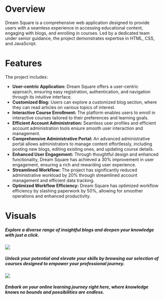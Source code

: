 # Overview
Dream Square is a comprehensive web application designed to provide users with a seamless experience in accessing educational content, 
engaging with blogs, and enrolling in courses. Led by a dedicated team under senior guidance, the project demonstrates expertise in HTML, CSS, and JavaScript.
<br>

# Features
The project includes:
<ul>
    <li><strong>User-centric Application:</strong> Dream Square offers a user-centric approach, ensuring easy registration, authentication, and navigation through its intuitive interface.</li>
   <li><strong>Customized Blog:</strong> Users can explore a customized blog section, where they can read articles on various topics of interest.</li>
    <li><strong>Interactive Course Enrollment:</strong> The platform enables users to enroll in interactive courses tailored to their preferences and learning goals.</li>
    <li><strong>Efficient Account Administration:</strong> Seamless user profiles and efficient account administration tools ensure smooth user interaction and management.</li>
   <li><strong>Comprehensive Administrative Portal:</strong> An advanced administrative portal allows administrators to manage content effortlessly, including posting new blogs, editing existing ones, and updating course details.</li>
    <li><strong>Enhanced User Engagement:</strong> Through thoughtful design and enhanced functionality, Dream Square has achieved a 30% improvement in user engagement, ensuring a rich and rewarding user experience.</li>
    <li><strong>Streamlined Workflow:</strong> The project has significantly reduced administrative workload by 20% through streamlined account management and efficient data tracking.</li> 
    <li><strong>Optimized Workflow Efficiency:</strong> Dream Square has optimized workflow efficiency by slashing paperwork by 50%, allowing for smoother operations and enhanced productivity.</li>
</ul>

# Visuals
<h5>Explore a diverse range of insightful blogs and deepen your knowledge with just a click.</h5>
<img src="https://drive.google.com/file/d/1Wb0Og2MVRPUjji5pccprT4mSiKd04xHk/view?usp=sharing">


<h5>Unlock your potential and elevate your skills by browsing our selection of courses designed to empower your professional journey.</h5>
<img src="https://drive.google.com/file/d/1RURrjRVFt77mOOMRANnMMCJ-azHscWVy/view?usp=sharing">
<h5>Embark on your online learning journey right here, where knowledge knows no bounds and possibilities are endless.</h5>
<img src="https://drive.google.com/file/d/1wgsUebqzf5b8ByIy7gPbCuFgy1arX7xd/view?usp=sharing" alt="">

